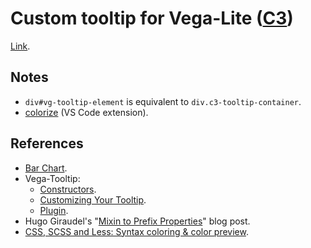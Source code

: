 # Custom tooltip for Vega-Lite ([C3](https://c3js.org/))

[Link](https://joaopalmeiro.github.io/fe-playground/custom-vega-tooltip/c3/).

## Notes

- `div#vg-tooltip-element` is equivalent to `div.c3-tooltip-container`.
- [colorize](https://marketplace.visualstudio.com/items?itemName=kamikillerto.vscode-colorize) (VS Code extension).

## References

- [Bar Chart](https://c3js.org/samples/chart_bar.html).
- Vega-Tooltip:
  - [Constructors](https://github.com/vega/vega-tooltip/blob/v0.25.0/docs/APIs.md).
  - [Customizing Your Tooltip](https://github.com/vega/vega-tooltip/blob/v0.25.0/docs/customizing_your_tooltip.md).
  - [Plugin](https://vega.github.io/vega-lite/docs/tooltip.html#plugin).
- Hugo Giraudel's "[Mixin to Prefix Properties](https://css-tricks.com/snippets/sass/mixin-prefix-properties/)" blog post.
- [CSS, SCSS and Less: Syntax coloring & color preview](https://code.visualstudio.com/docs/languages/css#_syntax-coloring-color-preview).
